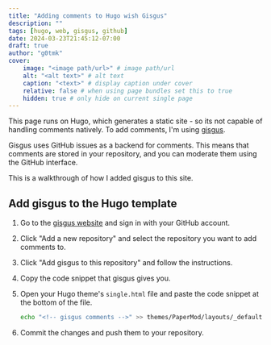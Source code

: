```yaml
---
title: "Adding comments to Hugo wish Gisgus"
description: ""
tags: [hugo, web, gisgus, github]
date: 2024-03-23T21:45:12-07:00
draft: true
author: "g0tmk"
cover:
    image: "<image path/url>" # image path/url
    alt: "<alt text>" # alt text
    caption: "<text>" # display caption under cover
    relative: false # when using page bundles set this to true
    hidden: true # only hide on current single page
---
```


This page runs on Hugo, which generates a static site - so its not capable of handling comments natively. To add comments, I'm using [gisgus](https://gisgus.app/).

Gisgus uses GitHub issues as a backend for comments. This means that comments are stored in your repository, and you can moderate them using the GitHub interface.

This is a walkthrough of how I added gisgus to this site.

## Add gisgus to the Hugo template

1. Go to the [gisgus website](https://gisgus.app/) and sign in with your GitHub account.
1. Click "Add a new repository" and select the repository you want to add comments to.
1. Click "Add gisgus to this repository" and follow the instructions.
1. Copy the code snippet that gisgus gives you.
1. Open your Hugo theme's `single.html` file and paste the code snippet at the bottom of the file.

    ```bash
    echo "<!-- gisgus comments -->" >> themes/PaperMod/layouts/_default/single.html
    ```

1. Commit the changes and push them to your repository.
